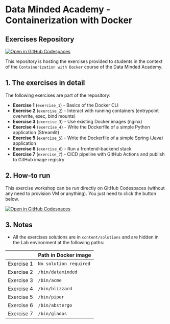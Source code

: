 # Data Minded Academy - Containerization with Docker
## Exercises Repository

[![Open in GitHub Codespaces](https://github.com/codespaces/badge.svg)](https://codespaces.new/datamindedacademy/containerization_with_docker)

This repository is hosting the exercises provided to students in the context of the `Containerization with Docker` course of the Data Minded Academy.

## 1. The exercises in detail

The following exercises are part of the repository:

* **Exercise 1** (`exercise_1`) - Basics of the Docker CLI
* **Exercise 2** (`exercise_2`) - Interact with running containers (entrypoint overwrite, exec, bind mounts)
* **Exercise 3** (`exercise_3`) - Use existing Docker images (nginx)
* **Exercise 4** (`exercise_4`) - Write the Dockerfile of a simple Python application (Streamlit)
* **Exercise 5** (`exercise_5`) - Write the Dockerfile of a simple Spring (Java) application
* **Exercise 6** (`exercise_6`) - Run a frontend-backend stack
* **Exercise 7** (`exercise_7`) - CICD pipeline with GitHub Actions and publish to GitHub image registry

## 2. How-to run

This exercise workshop can be run directly on GitHub Codespaces (without any need to provision VM or anything). You just need to click the button below.

[![Open in GitHub Codespaces](https://github.com/codespaces/badge.svg)](https://codespaces.new/datamindedacademy/containerization_with_docker)


## 3. Notes

* All the exercises solutions are in `content/solutions` and are hidden in the Lab environment at the following paths:

|            | Path in Docker image   |
| ---------- | ---------------------- |
| Exercise 1 | `No solution required` |
| Exercise 2 | `/bin/dataminded`      |
| Exercise 3 | `/bin/acme`            |
| Exercise 4 | `/bin/blizzard`        |
| Exercise 5 | `/bin/piper`           |
| Exercise 6 | `/bin/abstergo`        |
| Exercise 7 | `/bin/glados`          |